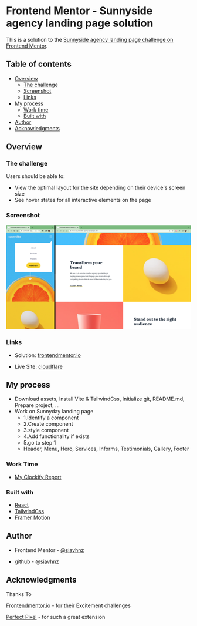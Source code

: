 # Frontend Mentor - Sunnyside agency landing page solution

This is a solution to the [Sunnyside agency landing page challenge on Frontend Mentor](https://www.frontendmentor.io/challenges/sunnyside-agency-landing-page-7yVs3B6ef).

## Table of contents

- [Overview](#overview)
  - [The challenge](#the-challenge)
  - [Screenshot](#screenshot)
  - [Links](#links)
- [My process](#my-process)
  - [Work time](#work-time)
  - [Built with](#built-with)
- [Author](#author)
- [Acknowledgments](#acknowledgments)

## Overview

### The challenge

Users should be able to:

- View the optimal layout for the site depending on their device's screen size
- See hover states for all interactive elements on the page

### Screenshot

![screenshot](./screenshot/screenshot.png)

### Links

- Solution: [frontendmentor.io](https://www.frontendmentor.io/solutions/sunnyside-agency-landing-page-9G0U7e3H86)

- Live Site: [cloudflare](https://sunnyside-agency-2jc.pages.dev)

## My process

- Download assets, Install Vite & TailwindCss, Initialize git, README.md, Prepare project, ...
- Work on Sunnyday landing page
  - 1.Identify a component
  - 2.Create component
  - 3.style component
  - 4.Add functionality if exists
  - 5.go to step 1
  - Header, Menu, Hero, Services, Informs, Testimonials, Gallery, Footer

### Work Time

- [My Clockify Report](https://app.clockify.me/shared/649b45852ede6550eef31fe7)

### Built with

- [React](https://react.dev)
- [TailwindCss](https://tailwindcss.com/)
- [Framer Motion](https://framer.com/motion)

## Author

- Frontend Mentor - [@siavhnz](https://www.frontendmentor.io/profile/siavhnz)

- github - [@siavhnz](https://www.github.com/siavhnz)

## Acknowledgments

Thanks To

[Frontendmentor.io](https://www.frontendmentor.io/challenges) - for their Excitement challenges  

[Perfect Pixel](https://chrome.google.com/webstore/detail/perfectpixel-by-welldonec/dkaagdgjmgdmbnecmcefdhjekcoceebi?hl=en) - for such a great extension